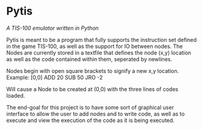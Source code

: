 # Pytis
*A TIS-100 emulator written in Python*

Pytis is meant to be a program that fully supports the instruction set defined in the game TIS-100, as well as the support for IO between nodes. The Nodes are currently stored in a textfile that defines the node (x,y) location as well as the code contained within them, seperated by newlines.  

Nodes begin with open square brackets to signify a new x,y location. Example:
[0,0]
ADD 20
SUB 50
JRO -2

Will cause a Node to be created at (0,0) with the three lines of codes loaded.

The end-goal for this project is to have some sort of graphical user interface to allow the user to add nodes and to write code, as well as to execute and view the execution of the code as it is being executed.
  

